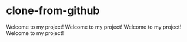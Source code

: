 # clone-from-github

Welcome to my project!
Welcome to my project!
Welcome to my project!
Welcome to my project!